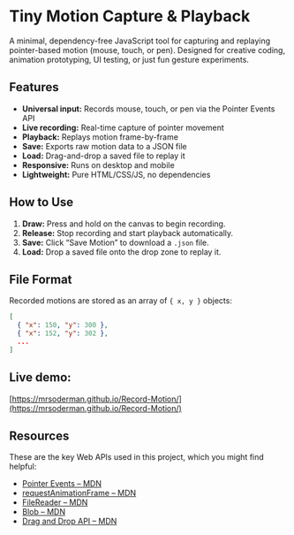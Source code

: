 # Tiny Motion Capture & Playback

A minimal, dependency-free JavaScript tool for capturing and replaying pointer-based motion (mouse, touch, or pen). Designed for creative coding, animation prototyping, UI testing, or just fun gesture experiments.

## Features

- **Universal input:** Records mouse, touch, or pen via the Pointer Events API
- **Live recording:** Real-time capture of pointer movement
- **Playback:** Replays motion frame-by-frame
- **Save:** Exports raw motion data to a JSON file
- **Load:** Drag-and-drop a saved file to replay it
- **Responsive:** Runs on desktop and mobile
- **Lightweight:** Pure HTML/CSS/JS, no dependencies

## How to Use

1. **Draw:** Press and hold on the canvas to begin recording.
2. **Release:** Stop recording and start playback automatically.
3. **Save:** Click “Save Motion” to download a `.json` file.
4. **Load:** Drop a saved file onto the drop zone to replay it.

## File Format

Recorded motions are stored as an array of `{ x, y }` objects:

```json
[
  { "x": 150, "y": 300 },
  { "x": 152, "y": 302 },
  ...
]
```

## Live demo:
[https://mrsoderman.github.io/Record-Motion/](https://mrsoderman.github.io/Record-Motion/)

## Resources

These are the key Web APIs used in this project, which you might find helpful:

- [Pointer Events – MDN](https://developer.mozilla.org/en-US/docs/Web/API/Pointer_events)
- [requestAnimationFrame – MDN](https://developer.mozilla.org/en-US/docs/Web/API/window/requestAnimationFrame)
- [FileReader – MDN](https://developer.mozilla.org/en-US/docs/Web/API/FileReader)
- [Blob – MDN](https://developer.mozilla.org/en-US/docs/Web/API/Blob)
- [Drag and Drop API – MDN](https://developer.mozilla.org/en-US/docs/Web/API/HTML_Drag_and_Drop_API)